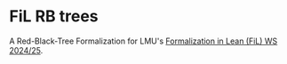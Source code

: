 # FiL RB trees
A Red-Black-Tree Formalization for LMU's [Formalization in Lean (FiL) WS 2024/25](https://www.tcs.ifi.lmu.de/lehre/ws-2024-25/forma_lean_de.html).
